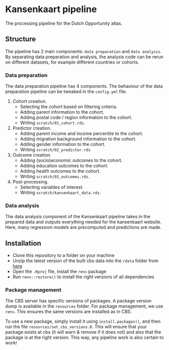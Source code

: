 # Kansenkaart pipeline

The processing pipeline for the Dutch Opportunity atlas.

## Structure
The pipeline has 2 main components: `data preparation` and `data analysis`. By separating data preparation and analysis, the analysis code can be rerun on different datasets, for example different countries or cohorts.

### Data preparation
The data preparation pipeline has 4 components. The behaviour of the data preparation pipeline can be tweaked in the `config.yml` file.

1. Cohort creation. 
    - Selecting the cohort based on filtering criteria. 
    - Adding parent information to the cohort.
    - Adding postal code / region information to the cohort.
    - Writing `scratch/01_cohort.rds`.
2. Predictor creation.
    - Adding parent income and income percentile to the cohort.
    - Adding migration background information to the cohort.
    - Adding gender information to the cohort.
    - Writing `scratch/02_predictor.rds`
3. Outcome creation.
    - Adding (socio)economic outcomes to the cohort.
    - Adding education outcomes to the cohort.
    - Adding health outcomes to the cohort.
    - Writing `scratch/03_outcomes.rds`.
4. Post-processing.
    - Selecting variables of interest.
    - Writing `scratch/kansenkaart_data.rds`.

### Data analysis
The data analysis component of the Kansenkaart pipeline takes in the prepared data and outputs everything needed for the kansenkaart website. Here, many regression models are precomputed and predictions are made. 




## Installation
- Clone this repository to a folder on your machine
- Unzip the latest version of the built cbs data into the `/data` folder from [here](https://github.com/sodascience/cbs_validationdata/releases)
- Open the `.Rproj` file, install the `renv` package
- Run `renv::restore()` to install the right versions of all dependencies

### Package management
The CBS server has specific versions of packages. A package version dump is available in the `resources` folder. For package management, we use `renv`. This ensures the same versions are installed as in CBS.

To use a new package, simply install it using `install.packages()`, and then run the file `resources/set_cbs_versions.R`. This will ensure that your package exists at cbs (it will warn & remove if it does not) and also that the package is at the right version. This way, any pipeline work is also certain to work!